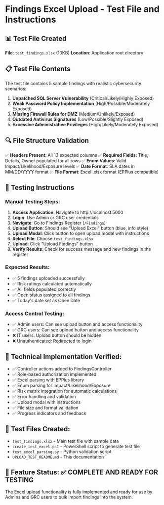# Findings Excel Upload - Test File and Instructions

## 📊 Test File Created
**File**: `test_findings.xlsx` (10KB)
**Location**: Application root directory

## 📋 Test File Contents
The test file contains 5 sample findings with realistic cybersecurity scenarios:

1. **Unpatched SQL Server Vulnerability** (Critical/Likely/Highly Exposed)
2. **Weak Password Policy Implementation** (High/Possible/Moderately Exposed) 
3. **Missing Firewall Rules for DMZ** (Medium/Unlikely/Exposed)
4. **Outdated Antivirus Signatures** (Low/Possible/Slightly Exposed)
5. **Excessive Administrative Privileges** (High/Likely/Moderately Exposed)

## 🔍 File Structure Validation
✅ **Headers Present**: All 13 expected columns
✅ **Required Fields**: Title, Details, Owner populated for all rows
✅ **Enum Values**: Valid Impact/Likelihood/Exposure levels
✅ **Date Format**: SLA dates in MM/DD/YYYY format
✅ **File Format**: Excel .xlsx format (EPPlus compatible)

## 🧪 Testing Instructions

### Manual Testing Steps:
1. **Access Application**: Navigate to http://localhost:5000
2. **Login**: Use Admin or GRC user credentials 
3. **Navigate**: Go to Findings Register (`/Findings`)
4. **Upload Button**: Should see "Upload Excel" button (blue, info style)
5. **Upload Modal**: Click button to open upload modal with instructions
6. **Select File**: Choose `test_findings.xlsx`
7. **Upload**: Click "Upload Findings" button
8. **Verify Results**: Check for success message and new findings in the register

### Expected Results:
- ✅ 5 findings uploaded successfully
- ✅ Risk ratings calculated automatically 
- ✅ All fields populated correctly
- ✅ Open status assigned to all findings
- ✅ Today's date set as Open Date

### Access Control Testing:
- ✅ Admin users: Can see upload button and access functionality
- ✅ GRC users: Can see upload button and access functionality  
- ❌ IT users: Upload button should be hidden
- ❌ Unauthenticated: Redirected to login

## 🔧 Technical Implementation Verified:
- ✅ Controller actions added to FindingsController
- ✅ Role-based authorization implemented
- ✅ Excel parsing with EPPlus library
- ✅ Enum parsing for Impact/Likelihood/Exposure
- ✅ Risk matrix integration for automatic calculations
- ✅ Error handling and validation
- ✅ Upload modal with instructions
- ✅ File size and format validation
- ✅ Progress indicators and feedback

## 📁 Test Files Created:
- `test_findings.xlsx` - Main test file with sample data
- `create_test_excel.ps1` - PowerShell script to generate test file
- `test_excel_parsing.py` - Python validation script
- `UPLOAD_TEST_README.md` - This documentation

## 🎯 Feature Status: ✅ COMPLETE AND READY FOR TESTING

The Excel upload functionality is fully implemented and ready for use by Admins and GRC users to bulk import findings into the system.